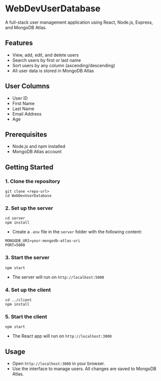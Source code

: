 # WebDevUserDatabase

A full-stack user management application using React, Node.js, Express, and MongoDB Atlas.

## Features
- View, add, edit, and delete users
- Search users by first or last name
- Sort users by any column (ascending/descending)
- All user data is stored in MongoDB Atlas

## User Columns
- User ID
- First Name
- Last Name
- Email Address
- Age

## Prerequisites
- Node.js and npm installed
- MongoDB Atlas account

## Getting Started

### 1. Clone the repository
```
git clone <repo-url>
cd WebDevUserDatabase
```

### 2. Set up the server
```
cd server
npm install
```
- Create a `.env` file in the `server` folder with the following content:
```
MONGODB_URI=your-mongodb-atlas-uri
PORT=5000
```

### 3. Start the server
```
npm start
```
- The server will run on `http://localhost:5000`

### 4. Set up the client
```
cd ../client
npm install
```

### 5. Start the client
```
npm start
```
- The React app will run on `http://localhost:3000`

## Usage
- Open `http://localhost:3000` in your browser.
- Use the interface to manage users. All changes are saved to MongoDB Atlas.